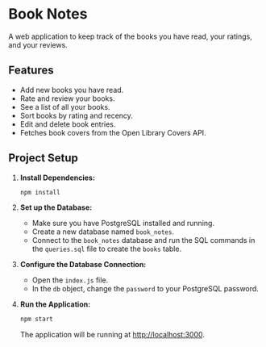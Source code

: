 # Book Notes

A web application to keep track of the books you have read, your ratings, and your reviews.

## Features

- Add new books you have read.
- Rate and review your books.
- See a list of all your books.
- Sort books by rating and recency.
- Edit and delete book entries.
- Fetches book covers from the Open Library Covers API.

## Project Setup

1. **Install Dependencies:**

   ```bash
   npm install
   ```

2. **Set up the Database:**

   - Make sure you have PostgreSQL installed and running.
   - Create a new database named `book_notes`.
   - Connect to the `book_notes` database and run the SQL commands in the `queries.sql` file to create the `books` table.

3. **Configure the Database Connection:**

   - Open the `index.js` file.
   - In the `db` object, change the `password` to your PostgreSQL password.

4. **Run the Application:**

   ```bash
   npm start
   ```

   The application will be running at [http://localhost:3000](http://localhost:3000).
